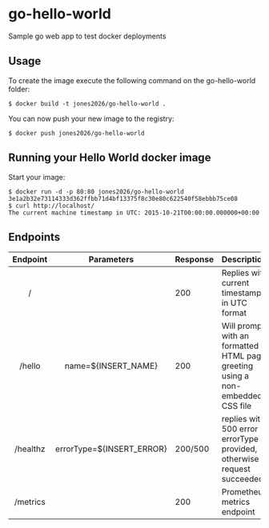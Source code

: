 # go-hello-world
Sample go web app to test docker deployments

## Usage
To create the image execute the following command on the go-hello-world folder:

	$ docker build -t jones2026/go-hello-world .

You can now push your new image to the registry:

	$ docker push jones2026/go-hello-world

## Running your Hello World docker image
Start your image:

	$ docker run -d -p 80:80 jones2026/go-hello-world
    3e1a2b32e73114333d362ffbb71d4bf13375f8c30e80c622540f58ebbb75ce08
	$ curl http://localhost/
    The current machine timestamp in UTC: 2015-10-21T00:00:00.000000+00:00



## Endpoints

|Endpoint|Parameters|Response|Description|
|:-----:|:-----:|:----|:----------|
|/||200|Replies with current timestamp in UTC format
|/hello|name=${INSERT_NAME}|200|Will prompt with an formatted HTML page greeting using a non-embedded CSS file
|/healthz|errorType=${INSERT_ERROR}|200/500|replies with 500 error if errorType is provided, otherwise request succeeded
|/metrics||200|Prometheus metrics endpoint
